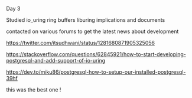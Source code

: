 Day 3

Studied io_uring
ring buffers
liburing
implications and documents

contacted on various forums to get the latest news about development

https://twitter.com/itsudhwani/status/1281680871905325056

https://stackoverflow.com/questions/62845921/how-to-start-developing-postgresql-and-add-support-of-io-uring

https://dev.to/miku86/postgresql-how-to-setup-our-installed-postgresql-39hf 

this was the best one !
